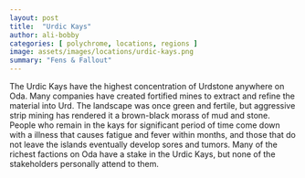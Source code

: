 ```yaml
---
layout: post
title:  "Urdic Kays"
author: ali-bobby
categories: [ polychrome, locations, regions ]
image: assets/images/locations/urdic-kays.png
summary: "Fens & Fallout"
---
```


The Urdic Kays have the highest concentration of Urdstone anywhere on Oda. Many companies have created fortified mines to extract and refine the material into Urd. The landscape was once green and fertile, but aggressive strip mining has rendered it a brown-black morass of mud and stone. People who remain in the kays for significant period of time come down with a illness that causes fatigue and fever within months, and those that do not leave the islands eventually develop sores and tumors. Many of the richest factions on Oda have a stake in the Urdic Kays, but none of the stakeholders personally attend to them.